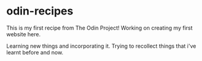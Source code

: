 # odin-recipes
This is my first recipe from The Odin Project!
Working on creating my first website here.

Learning new things and incorporating it. Trying to recollect 
things that i've learnt before and now. 